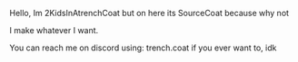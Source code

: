 Hello, Im 2KidsInAtrenchCoat but on here its SourceCoat because why not

I make whatever I want.

You can reach me on discord using: trench.coat  if you ever want to, idk
